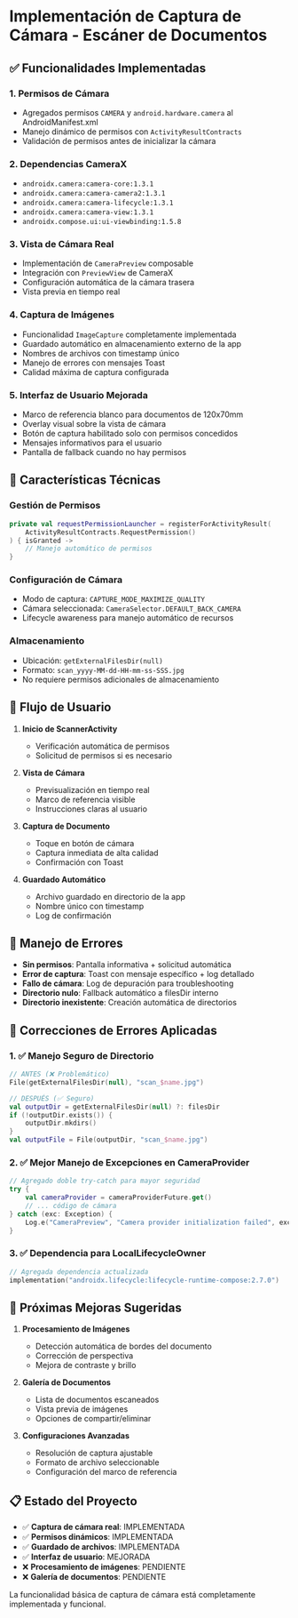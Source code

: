 # Implementación de Captura de Cámara - Escáner de Documentos

## ✅ Funcionalidades Implementadas

### 1. **Permisos de Cámara**
- Agregados permisos `CAMERA` y `android.hardware.camera` al AndroidManifest.xml
- Manejo dinámico de permisos con `ActivityResultContracts`
- Validación de permisos antes de inicializar la cámara

### 2. **Dependencias CameraX**
- `androidx.camera:camera-core:1.3.1`
- `androidx.camera:camera-camera2:1.3.1` 
- `androidx.camera:camera-lifecycle:1.3.1`
- `androidx.camera:camera-view:1.3.1`
- `androidx.compose.ui:ui-viewbinding:1.5.8`

### 3. **Vista de Cámara Real**
- Implementación de `CameraPreview` composable
- Integración con `PreviewView` de CameraX
- Configuración automática de la cámara trasera
- Vista previa en tiempo real

### 4. **Captura de Imágenes**
- Funcionalidad `ImageCapture` completamente implementada
- Guardado automático en almacenamiento externo de la app
- Nombres de archivos con timestamp único
- Manejo de errores con mensajes Toast
- Calidad máxima de captura configurada

### 5. **Interfaz de Usuario Mejorada**
- Marco de referencia blanco para documentos de 120x70mm
- Overlay visual sobre la vista de cámara
- Botón de captura habilitado solo con permisos concedidos
- Mensajes informativos para el usuario
- Pantalla de fallback cuando no hay permisos

## 🔧 Características Técnicas

### **Gestión de Permisos**
```kotlin
private val requestPermissionLauncher = registerForActivityResult(
    ActivityResultContracts.RequestPermission()
) { isGranted ->
    // Manejo automático de permisos
}
```

### **Configuración de Cámara**
- Modo de captura: `CAPTURE_MODE_MAXIMIZE_QUALITY`
- Cámara seleccionada: `CameraSelector.DEFAULT_BACK_CAMERA`
- Lifecycle awareness para manejo automático de recursos

### **Almacenamiento**
- Ubicación: `getExternalFilesDir(null)`
- Formato: `scan_yyyy-MM-dd-HH-mm-ss-SSS.jpg`
- No requiere permisos adicionales de almacenamiento

## 📱 Flujo de Usuario

1. **Inicio de ScannerActivity**
   - Verificación automática de permisos
   - Solicitud de permisos si es necesario

2. **Vista de Cámara**
   - Previsualización en tiempo real
   - Marco de referencia visible
   - Instrucciones claras al usuario

3. **Captura de Documento**
   - Toque en botón de cámara
   - Captura inmediata de alta calidad
   - Confirmación con Toast

4. **Guardado Automático**
   - Archivo guardado en directorio de la app
   - Nombre único con timestamp
   - Log de confirmación

## 🚨 Manejo de Errores

- **Sin permisos**: Pantalla informativa + solicitud automática
- **Error de captura**: Toast con mensaje específico + log detallado
- **Fallo de cámara**: Log de depuración para troubleshooting
- **Directorio nulo**: Fallback automático a filesDir interno
- **Directorio inexistente**: Creación automática de directorios

## 🔧 Correcciones de Errores Aplicadas

### **1. ✅ Manejo Seguro de Directorio**
```kotlin
// ANTES (❌ Problemático)
File(getExternalFilesDir(null), "scan_$name.jpg")

// DESPUÉS (✅ Seguro)
val outputDir = getExternalFilesDir(null) ?: filesDir
if (!outputDir.exists()) {
    outputDir.mkdirs()
}
val outputFile = File(outputDir, "scan_$name.jpg")
```

### **2. ✅ Mejor Manejo de Excepciones en CameraProvider**
```kotlin
// Agregado doble try-catch para mayor seguridad
try {
    val cameraProvider = cameraProviderFuture.get()
    // ... código de cámara
} catch (exc: Exception) {
    Log.e("CameraPreview", "Camera provider initialization failed", exc)
}
```

### **3. ✅ Dependencia para LocalLifecycleOwner**
```kotlin
// Agregada dependencia actualizada
implementation("androidx.lifecycle:lifecycle-runtime-compose:2.7.0")
```

## 🎯 Próximas Mejoras Sugeridas

1. **Procesamiento de Imágenes**
   - Detección automática de bordes del documento
   - Corrección de perspectiva
   - Mejora de contraste y brillo

2. **Galería de Documentos**
   - Lista de documentos escaneados
   - Vista previa de imágenes
   - Opciones de compartir/eliminar

3. **Configuraciones Avanzadas**
   - Resolución de captura ajustable
   - Formato de archivo seleccionable
   - Configuración del marco de referencia

## 📋 Estado del Proyecto

- ✅ **Captura de cámara real**: IMPLEMENTADA
- ✅ **Permisos dinámicos**: IMPLEMENTADA  
- ✅ **Guardado de archivos**: IMPLEMENTADA
- ✅ **Interfaz de usuario**: MEJORADA
- ❌ **Procesamiento de imágenes**: PENDIENTE
- ❌ **Galería de documentos**: PENDIENTE

La funcionalidad básica de captura de cámara está completamente implementada y funcional.
